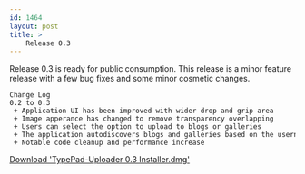 ```yaml
---
id: 1464
layout: post
title: >
    Release 0.3
---
```


<p>Release 0.3 is ready for public consumption. This release is a minor feature release with a few bug fixes and some minor cosmetic changes.</p>
<code><pre>
Change Log
0.2 to 0.3
 + Application UI has been improved with wider drop and grip area
 + Image apperance has changed to remove transparency overlapping
 + Users can select the option to upload to blogs or galleries
 + The application autodiscovers blogs and galleries based on the username and password
 + Notable code cleanup and performance increase
</pre></code>
<p><a href="http://blog.socklabs.com/typepad-uploader/TypePad-Uploader%200.3%20Installer.dmg">Download 'TypePad-Uploader 0.3 Installer.dmg'</a>
</p>
